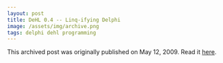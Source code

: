 ```yaml
---
layout: post
title: DeHL 0.4 -- Linq-ifying Delphi
image: /assets/img/archive.png
tags: delphi dehl programming
---
```

This archived post was originally published on May 12, 2009. Read it [here](/alex.ciobanu.org/index85b3.html).
